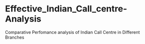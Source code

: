 # Effective_Indian_Call_centre-Analysis
Comparative Perfomance analysis of Indian Call Centre in Different Branches
